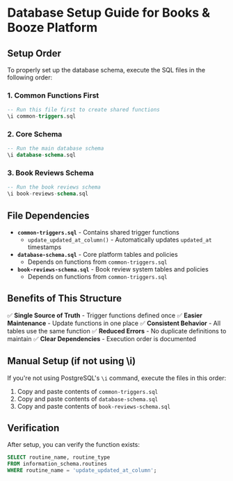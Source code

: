 # Database Setup Guide for Books & Booze Platform

## Setup Order

To properly set up the database schema, execute the SQL files in the following order:

### 1. Common Functions First
```sql
-- Run this file first to create shared functions
\i common-triggers.sql
```

### 2. Core Schema
```sql
-- Run the main database schema
\i database-schema.sql
```

### 3. Book Reviews Schema
```sql
-- Run the book reviews schema
\i book-reviews-schema.sql
```

## File Dependencies

- **`common-triggers.sql`** - Contains shared trigger functions
  - `update_updated_at_column()` - Automatically updates `updated_at` timestamps
- **`database-schema.sql`** - Core platform tables and policies
  - Depends on functions from `common-triggers.sql`
- **`book-reviews-schema.sql`** - Book review system tables and policies
  - Depends on functions from `common-triggers.sql`

## Benefits of This Structure

✅ **Single Source of Truth** - Trigger functions defined once
✅ **Easier Maintenance** - Update functions in one place
✅ **Consistent Behavior** - All tables use the same function
✅ **Reduced Errors** - No duplicate definitions to maintain
✅ **Clear Dependencies** - Execution order is documented

## Manual Setup (if not using \i)

If you're not using PostgreSQL's `\i` command, execute the files in this order:

1. Copy and paste contents of `common-triggers.sql`
2. Copy and paste contents of `database-schema.sql`
3. Copy and paste contents of `book-reviews-schema.sql`

## Verification

After setup, you can verify the function exists:
```sql
SELECT routine_name, routine_type 
FROM information_schema.routines 
WHERE routine_name = 'update_updated_at_column';
```

